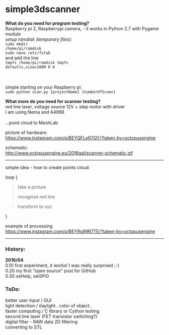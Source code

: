 # simple3dscanner
<b>What do you need for program testing?</b><br /> 
Raspberry pi 2, Raspberrypi camera, - it works in Python 2.7 with Pygame module<br /> 
<i>setup ramdisk (temporary files):</i><br />
<code>sudo mkdir /home/pi/ramdisk</code><br /> 
<code>sudo nano /etc/fstab</code><br />
and add the line<br />
<code>tmpfs /home/pi/ramdisk tmpfs defaults,size=100M 0 0</code><br /> 
<br />


<br />
simple starting on your Raspberry pi:<br />
<code>sudo python scan.py [projectName] [numberOfScann] </code><br />

<b>What more do you need for scanner testing?</b><br /> 
red line laser, voltage source 12V + step motor with driver<br /> 
I am using Nema and A4988<br />  
...point cloud to MeshLab

picture of hardware:<br /> 
https://www.instagram.com/p/BEYQFLeR7QY/?taken-by=octopusengine

schematic:<br /> 
http://www.octopusengine.eu/2016gal/scanner-schematic.gif

<hr /> 
simple idea - how to create points cloud:

loop {

  > take a picture 

  > recognize red line

  > transform to xyz
  
  }

 example of processing<br /> 
  https://www.instagram.com/p/BEYRg99R7TE/?taken-by=octopusengine

<hr />
<h3>History:</h3> 

 <b>2016/04</b><br /> 
 0.10 first experiment, it works! I was really surprised ;-)<br /> 
 0.20 my first "open source" post for GitHub<br /> 
 0.30 oeHelp, oeGPIO<br />
 
 
<h3>ToDo:</h3>

 better user input / GUI<br /> 
 light detection / daylight.. color of object..<br /> 
 faster computing / C library or Cython testing<br /> 
 second line laser (FET transistor switching?) <br /> 
 digital filter - RAW data 2D filtering<br /> 
 converting to STL<br /> 
 
  
